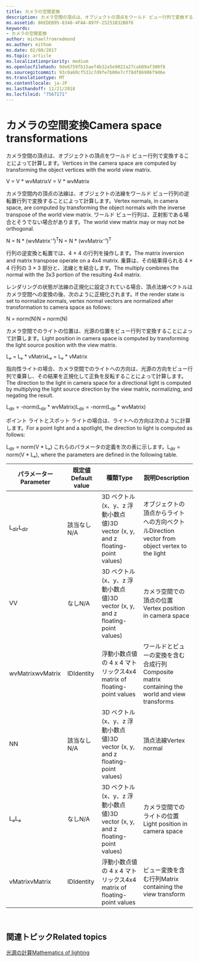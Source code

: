 ```yaml
---
title: カメラの空間変換
description: カメラ空間の頂点は、オブジェクトの頂点をワールド ビュー行列で変換することによって計算します。
ms.assetid: 86EDEB95-8348-4FAA-897F-25251B32B076
keywords:
- カメラの空間変換
author: michaelfromredmond
ms.author: mithom
ms.date: 02/08/2017
ms.topic: article
ms.localizationpriority: medium
ms.openlocfilehash: 9de6759fb15aef4b32a5e9022a27cab09af300f8
ms.sourcegitcommit: 93c0a60cf531c7d9fe7b00e7cf78df86906f9d6e
ms.translationtype: MT
ms.contentlocale: ja-JP
ms.lasthandoff: 11/21/2018
ms.locfileid: "7567171"
---
```

# <a name="camera-space-transformations"></a><span data-ttu-id="cfc0a-104">カメラの空間変換</span><span class="sxs-lookup"><span data-stu-id="cfc0a-104">Camera space transformations</span></span>


<span data-ttu-id="cfc0a-105">カメラ空間の頂点は、オブジェクトの頂点をワールド ビュー行列で変換することによって計算します。</span><span class="sxs-lookup"><span data-stu-id="cfc0a-105">Vertices in the camera space are computed by transforming the object vertices with the world view matrix.</span></span>

<span data-ttu-id="cfc0a-106">V = V \* wvMatrix</span><span class="sxs-lookup"><span data-stu-id="cfc0a-106">V = V \* wvMatrix</span></span>

<span data-ttu-id="cfc0a-107">カメラ空間内の頂点の法線は、オブジェクトの法線をワールド ビュー行列の逆転置行列で変換することによって計算します。</span><span class="sxs-lookup"><span data-stu-id="cfc0a-107">Vertex normals, in camera space, are computed by transforming the object normals with the inverse transpose of the world view matrix.</span></span> <span data-ttu-id="cfc0a-108">ワールド ビュー行列は、正射影である場合とそうでない場合があります。</span><span class="sxs-lookup"><span data-stu-id="cfc0a-108">The world view matrix may or may not be orthogonal.</span></span>

<span data-ttu-id="cfc0a-109">N = N \* (wvMatrix⁻¹)<sup>T</sup></span><span class="sxs-lookup"><span data-stu-id="cfc0a-109">N = N \* (wvMatrix⁻¹)<sup>T</sup></span></span>

<span data-ttu-id="cfc0a-110">行列の逆変換と転置では、4 × 4 の行列を操作します。</span><span class="sxs-lookup"><span data-stu-id="cfc0a-110">The matrix inversion and matrix transpose operate on a 4x4 matrix.</span></span> <span data-ttu-id="cfc0a-111">乗算は、その結果得られる 4 × 4 行列の 3 × 3 部分と、法線とを結合します。</span><span class="sxs-lookup"><span data-stu-id="cfc0a-111">The multiply combines the normal with the 3x3 portion of the resulting 4x4 matrix.</span></span>

<span data-ttu-id="cfc0a-112">レンダリングの状態が法線の正規化に設定されている場合、頂点法線ベクトルはカメラ空間への変換の後、次のように正規化されます。</span><span class="sxs-lookup"><span data-stu-id="cfc0a-112">If the render state is set to normalize normals, vertex normal vectors are normalized after transformation to camera space as follows:</span></span>

<span data-ttu-id="cfc0a-113">N = norm(N)</span><span class="sxs-lookup"><span data-stu-id="cfc0a-113">N = norm(N)</span></span>

<span data-ttu-id="cfc0a-114">カメラ空間でのライトの位置は、光源の位置をビュー行列で変換することによって計算します。</span><span class="sxs-lookup"><span data-stu-id="cfc0a-114">Light position in camera space is computed by transforming the light source position with the view matrix.</span></span>

<span data-ttu-id="cfc0a-115">Lₚ = Lₚ \* vMatrix</span><span class="sxs-lookup"><span data-stu-id="cfc0a-115">Lₚ = Lₚ \* vMatrix</span></span>

<span data-ttu-id="cfc0a-116">指向性ライトの場合、カメラ空間でのライトへの方向は、光源の方向をビュー行列で乗算し、その結果を正規化して正負を反転することによって計算します。</span><span class="sxs-lookup"><span data-stu-id="cfc0a-116">The direction to the light in camera space for a directional light is computed by multiplying the light source direction by the view matrix, normalizing, and negating the result.</span></span>

<span data-ttu-id="cfc0a-117">L<sub>dir</sub> = -norm(L<sub>dir</sub> \* wvMatrix)</span><span class="sxs-lookup"><span data-stu-id="cfc0a-117">L<sub>dir</sub> = -norm(L<sub>dir</sub> \* wvMatrix)</span></span>

<span data-ttu-id="cfc0a-118">ポイント ライトとスポット ライトの場合は、ライトへの方向は次のように計算します。</span><span class="sxs-lookup"><span data-stu-id="cfc0a-118">For a point light and a spotlight, the direction to light is computed as follows:</span></span>

<span data-ttu-id="cfc0a-119">L<sub>dir</sub> = norm(V \* Lₚ) これらのパラメータの定義を次の表に示します。</span><span class="sxs-lookup"><span data-stu-id="cfc0a-119">L<sub>dir</sub> = norm(V \* Lₚ), where the parameters are defined in the following table.</span></span>

| <span data-ttu-id="cfc0a-120">パラメーター</span><span class="sxs-lookup"><span data-stu-id="cfc0a-120">Parameter</span></span>       | <span data-ttu-id="cfc0a-121">既定値</span><span class="sxs-lookup"><span data-stu-id="cfc0a-121">Default value</span></span> | <span data-ttu-id="cfc0a-122">種類</span><span class="sxs-lookup"><span data-stu-id="cfc0a-122">Type</span></span>                                          | <span data-ttu-id="cfc0a-123">説明</span><span class="sxs-lookup"><span data-stu-id="cfc0a-123">Description</span></span>                                               |
|-----------------|---------------|-----------------------------------------------|-----------------------------------------------------------|
| <span data-ttu-id="cfc0a-124">L<sub>dir</sub></span><span class="sxs-lookup"><span data-stu-id="cfc0a-124">L<sub>dir</sub></span></span> | <span data-ttu-id="cfc0a-125">該当なし</span><span class="sxs-lookup"><span data-stu-id="cfc0a-125">N/A</span></span>           | <span data-ttu-id="cfc0a-126">3D ベクトル (x、y、z 浮動小数点値)</span><span class="sxs-lookup"><span data-stu-id="cfc0a-126">3D vector (x, y, and z floating-point values)</span></span> | <span data-ttu-id="cfc0a-127">オブジェクトの頂点からライトへの方向ベクトル</span><span class="sxs-lookup"><span data-stu-id="cfc0a-127">Direction vector from object vertex to the light</span></span>          |
| <span data-ttu-id="cfc0a-128">V</span><span class="sxs-lookup"><span data-stu-id="cfc0a-128">V</span></span>               | <span data-ttu-id="cfc0a-129">なし</span><span class="sxs-lookup"><span data-stu-id="cfc0a-129">N/A</span></span>           | <span data-ttu-id="cfc0a-130">3D ベクトル (x、y、z 浮動小数点値)</span><span class="sxs-lookup"><span data-stu-id="cfc0a-130">3D vector (x, y, and z floating-point values)</span></span> | <span data-ttu-id="cfc0a-131">カメラ空間での頂点の位置</span><span class="sxs-lookup"><span data-stu-id="cfc0a-131">Vertex position in camera space</span></span>                           |
| <span data-ttu-id="cfc0a-132">wvMatrix</span><span class="sxs-lookup"><span data-stu-id="cfc0a-132">wvMatrix</span></span>        | <span data-ttu-id="cfc0a-133">ID</span><span class="sxs-lookup"><span data-stu-id="cfc0a-133">Identity</span></span>      | <span data-ttu-id="cfc0a-134">浮動小数点値の 4 x 4 マトリックス</span><span class="sxs-lookup"><span data-stu-id="cfc0a-134">4x4 matrix of floating-point values</span></span>           | <span data-ttu-id="cfc0a-135">ワールドとビューの変換を含む合成行列</span><span class="sxs-lookup"><span data-stu-id="cfc0a-135">Composite matrix containing the world and view transforms</span></span> |
| <span data-ttu-id="cfc0a-136">N</span><span class="sxs-lookup"><span data-stu-id="cfc0a-136">N</span></span>               | <span data-ttu-id="cfc0a-137">該当なし</span><span class="sxs-lookup"><span data-stu-id="cfc0a-137">N/A</span></span>           | <span data-ttu-id="cfc0a-138">3D ベクトル (x、y、z 浮動小数点値)</span><span class="sxs-lookup"><span data-stu-id="cfc0a-138">3D vector (x, y, and z floating-point values)</span></span> | <span data-ttu-id="cfc0a-139">頂点法線</span><span class="sxs-lookup"><span data-stu-id="cfc0a-139">Vertex normal</span></span>                                             |
| <span data-ttu-id="cfc0a-140">Lₚ</span><span class="sxs-lookup"><span data-stu-id="cfc0a-140">Lₚ</span></span>              | <span data-ttu-id="cfc0a-141">なし</span><span class="sxs-lookup"><span data-stu-id="cfc0a-141">N/A</span></span>           | <span data-ttu-id="cfc0a-142">3D ベクトル (x、y、z 浮動小数点値)</span><span class="sxs-lookup"><span data-stu-id="cfc0a-142">3D vector (x, y, and z floating-point values)</span></span> | <span data-ttu-id="cfc0a-143">カメラ空間でのライトの位置</span><span class="sxs-lookup"><span data-stu-id="cfc0a-143">Light position in camera space</span></span>                            |
| <span data-ttu-id="cfc0a-144">vMatrix</span><span class="sxs-lookup"><span data-stu-id="cfc0a-144">vMatrix</span></span>         | <span data-ttu-id="cfc0a-145">ID</span><span class="sxs-lookup"><span data-stu-id="cfc0a-145">Identity</span></span>      | <span data-ttu-id="cfc0a-146">浮動小数点値の 4 x 4 マトリックス</span><span class="sxs-lookup"><span data-stu-id="cfc0a-146">4x4 matrix of floating-point values</span></span>           | <span data-ttu-id="cfc0a-147">ビュー変換を含む行列</span><span class="sxs-lookup"><span data-stu-id="cfc0a-147">Matrix containing the view transform</span></span>                      |

 

## <a name="span-idrelated-topicsspanrelated-topics"></a><span data-ttu-id="cfc0a-148"><span id="related-topics"></span>関連トピック</span><span class="sxs-lookup"><span data-stu-id="cfc0a-148"><span id="related-topics"></span>Related topics</span></span>


[<span data-ttu-id="cfc0a-149">光源の計算</span><span class="sxs-lookup"><span data-stu-id="cfc0a-149">Mathematics of lighting</span></span>](mathematics-of-lighting.md)

 

 




